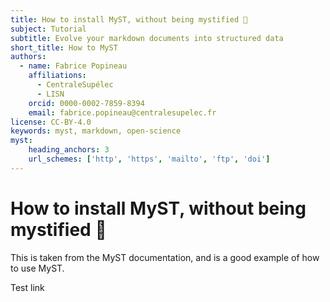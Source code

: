```yaml
---
title: How to install MyST, without being mystified 🧙
subject: Tutorial
subtitle: Evolve your markdown documents into structured data
short_title: How to MyST
authors:
  - name: Fabrice Popineau
    affiliations:
      - CentraleSupélec
      - LISN
    orcid: 0000-0002-7859-8394
    email: fabrice.popineau@centralesupelec.fr
license: CC-BY-4.0
keywords: myst, markdown, open-science
myst:
    heading_anchors: 3
    url_schemes: ['http', 'https', 'mailto', 'ftp', 'doi']
---
```

# How to install MyST, without being mystified 🧙

This is taken from the MyST documentation, and is a good example of how to use MyST.

Test link